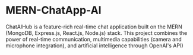 # MERN-ChatApp-AI
ChatAIHub is a feature-rich real-time chat application built on the MERN (MongoDB, Express.js, React.js, Node.js) stack. This project combines the power of real-time communication, multimedia capabilities (camera and microphone integration), and artificial intelligence through OpenAI's API)

